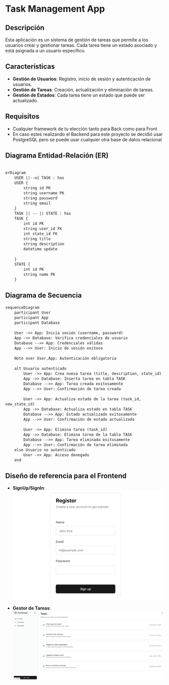 # Task Management App

## Descripción

Esta aplicación es un sistema de gestión de tareas que permite a los usuarios crear y gestionar tareas. Cada tarea tiene un estado asociado y está asignada a un usuario específico.

## Características

- **Gestión de Usuarios**: Registro, inicio de sesión y autenticación de usuarios.
- **Gestión de Tareas**: Creación, actualización y eliminación de tareas.
- **Gestión de Estados**: Cada tarea tiene un estado que puede ser actualizado.

## Requisitos
- Cualquier framework de tu elección tanto para Back como para Front
- En caso estes realizando el Backend para este proyecto se decidió usar PostgreSQL pero se puede usar cualquier otra base de datos relacional

## Diagrama Entidad-Relación (ER)

```mermaid

erDiagram
    USER ||--o{ TASK : has
    USER {
        string id PK
        string username PK
        string password
        string email
    }
    TASK || -- || STATE : has
    TASK {
        int id PK
        string user_id FK
        int state_id FK
        string title
        string description
        datetime update

    }
    STATE {
        int id PK
        string name PK
    }
```

## Diagrama de Secuencia
```mermaid
sequenceDiagram
    participant User
    participant App
    participant Database

    User ->> App: Inicia sesión (username, password)
    App ->> Database: Verifica credenciales de usuario
    Database -->> App: Credenciales válidas
    App -->> User: Inicio de sesión exitoso

    Note over User,App: Autenticación obligatoria

    alt Usuario autenticado
        User ->> App: Crea nueva tarea (title, description, state_id)
        App ->> Database: Inserta tarea en tabla TASK
        Database -->> App: Tarea creada exitosamente
        App -->> User: Confirmación de tarea creada

        User ->> App: Actualiza estado de la tarea (task_id, new_state_id)
        App ->> Database: Actualiza estado en tabla TASK
        Database -->> App: Estado actualizado exitosamente
        App -->> User: Confirmación de estado actualizado

        User ->> App: Elimina tarea (task_id)
        App ->> Database: Elimina tarea de la tabla TASK
        Database -->> App: Tarea eliminada exitosamente
        App -->> User: Confirmación de tarea eliminada
    else Usuario no autenticado
        User ->> App: Acceso denegado
    end
```

## Diseño de referencia para el Frontend

- **SignUp/SignIn**:
  ![SignUp](./signup.webp)

- **Gestor de Tareas**:
  ![Tasks](./tasks.webp)